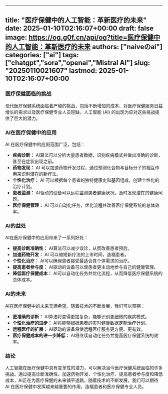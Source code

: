 
---
title: "医疗保健中的人工智能：革新医疗的未来"
date: 2025-01-10T02:16:07+00:00
draft: false
image: https://og.g0f.cn/api/og?title=医疗保健中的人工智能：革新医疗的未来
authors: ["naiveのai"]
categories: ["ai"]
tags: ["chatgpt","sora","openai","Mistral AI"]
slug: "20250110021607"
lastmod: 2025-01-10T02:16:07+00:00
---
### 医疗保健面临的挑战

现代医疗保健系统面临着严峻的挑战，包括不断增加的成本、对医疗保健服务日益增长的需求以及医疗保健专业人员短缺。人工智能 (AI) 的出现为应对这些挑战提供了巨大的潜力。

### AI在医疗保健中的应用

AI 在医疗保健中的应用范围广泛，包括：

- **疾病诊断：** AI算法可以分析大量患者数据，识别疾病模式并做出准确的诊断，甚至在症状出现之前。
- **药物发现：** AI 可以加速药物开发过程，通过预测化合物与目标分子的相互作用来识别潜在的新疗法。
- **个性化治疗：** AI 可以根据每个患者的独特健康史和基因组成，创建个性化的治疗计划。
- **患者监测：** AI驱动的设备可以远程监测患者健康状况，及时发现潜在的健康问题。
- **医疗保健管理：** AI 可以自动化任务，优化流程并改善医疗保健系统的总体效率。

### AI的益处

AI在医疗保健中的应用带来了一系列好处：

- **提高诊断准确性：** AI算法可以减少误诊，从而改善患者预后。
- **加速药物开发：** AI 可以缩短新疗法的上市时间，造福患者。
- **个性化治疗：** AI可以确保患者接受最适合其个体需求的治疗。
- **提高患者参与度：** AI驱动的设备可以使患者更主动地参与自己的健康管理。
- **降低医疗保健成本：** AI可以自动化任务并优化流程，从而降低医疗保健系统的总体成本。

### AI的未来

AI在医疗保健中的未来充满希望。随着技术的不断发展，我们可以预期：

- **更准确的诊断：** AI算法将变得更加复杂，能够识别更细微的疾病模式。
- **个性化治疗的进步：** AI将能够根据患者的实时健康数据定制治疗计划。
- **远程医疗的扩展：** AI驱动的设备将使远程医疗服务更方便、更有效。
- **医疗保健成本的进一步降低：** AI将继续自动化任务并提高医疗保健系统的效率。

### 结论

人工智能在医疗保健中具有变革性的潜力，可以解决当今医疗保健系统面临的许多挑战。通过提高诊断准确性、加速药物开发、个性化治疗、提高患者参与度和降低成本，AI正在为医疗保健的未来铺平道路。随着技术的不断发展，我们可以期待 AI 在医疗保健中发挥越来越重要的作用，造福患者和医疗保健专业人员。